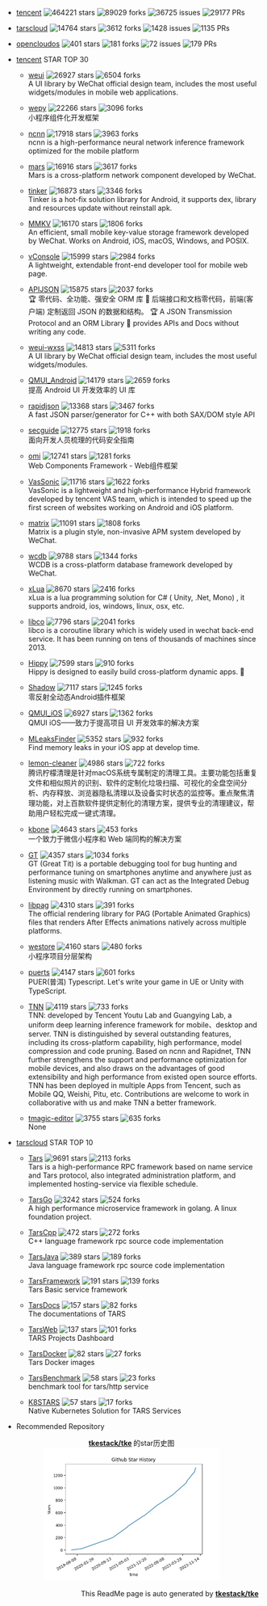 
+ [tencent](https://github.com/tencent)
![464221 stars](https://img.shields.io/badge/Stars-464221-green)
![89029 forks](https://img.shields.io/badge/Forks-89029-green)
![36725 issues](https://img.shields.io/badge/Issues-36725-green)
![29177 PRs](https://img.shields.io/badge/PRs-29177-green)

+ [tarscloud](https://github.com/tarscloud)
![14764 stars](https://img.shields.io/badge/Stars-14764-green)
![3612 forks](https://img.shields.io/badge/Forks-3612-green)
![1428 issues](https://img.shields.io/badge/Issues-1428-green)
![1135 PRs](https://img.shields.io/badge/PRs-1135-green)

+ [opencloudos](https://github.com/opencloudos)
![401 stars](https://img.shields.io/badge/Stars-401-green)
![181 forks](https://img.shields.io/badge/Forks-181-green)
![72 issues](https://img.shields.io/badge/Issues-72-green)
![179 PRs](https://img.shields.io/badge/PRs-179-green)



+ [tencent](https://github.com/tencent) STAR TOP 30
    
    + [weui](https://github.com/tencent/weui) 
    ![26927 stars](https://img.shields.io/badge/Stars-26927-green)
    ![6504 forks](https://img.shields.io/badge/Forks-6504-green)  
    A UI library by WeChat official design team, includes the most useful widgets/modules in mobile web applications.
    
    + [wepy](https://github.com/tencent/wepy) 
    ![22266 stars](https://img.shields.io/badge/Stars-22266-green)
    ![3096 forks](https://img.shields.io/badge/Forks-3096-green)  
    小程序组件化开发框架
    
    + [ncnn](https://github.com/tencent/ncnn) 
    ![17918 stars](https://img.shields.io/badge/Stars-17918-green)
    ![3963 forks](https://img.shields.io/badge/Forks-3963-green)  
    ncnn is a high-performance neural network inference framework optimized for the mobile platform
    
    + [mars](https://github.com/tencent/mars) 
    ![16916 stars](https://img.shields.io/badge/Stars-16916-green)
    ![3617 forks](https://img.shields.io/badge/Forks-3617-green)  
    Mars is a cross-platform network component  developed by WeChat.
    
    + [tinker](https://github.com/tencent/tinker) 
    ![16873 stars](https://img.shields.io/badge/Stars-16873-green)
    ![3346 forks](https://img.shields.io/badge/Forks-3346-green)  
    Tinker is a hot-fix solution library for Android, it supports dex, library and resources update without reinstall apk.
    
    + [MMKV](https://github.com/tencent/MMKV) 
    ![16170 stars](https://img.shields.io/badge/Stars-16170-green)
    ![1806 forks](https://img.shields.io/badge/Forks-1806-green)  
    An efficient, small mobile key-value storage framework developed by WeChat. Works on Android, iOS, macOS, Windows, and POSIX.
    
    + [vConsole](https://github.com/tencent/vConsole) 
    ![15999 stars](https://img.shields.io/badge/Stars-15999-green)
    ![2984 forks](https://img.shields.io/badge/Forks-2984-green)  
    A lightweight, extendable front-end developer tool for mobile web page.
    
    + [APIJSON](https://github.com/tencent/APIJSON) 
    ![15875 stars](https://img.shields.io/badge/Stars-15875-green)
    ![2037 forks](https://img.shields.io/badge/Forks-2037-green)  
    🏆 零代码、全功能、强安全 ORM 库 🚀 后端接口和文档零代码，前端(客户端) 定制返回 JSON 的数据和结构。 🏆 A JSON Transmission Protocol and an ORM Library 🚀  provides APIs and Docs without writing any code.
    
    + [weui-wxss](https://github.com/tencent/weui-wxss) 
    ![14813 stars](https://img.shields.io/badge/Stars-14813-green)
    ![5311 forks](https://img.shields.io/badge/Forks-5311-green)  
    A UI library by WeChat official design team, includes the most useful widgets/modules.
    
    + [QMUI_Android](https://github.com/tencent/QMUI_Android) 
    ![14179 stars](https://img.shields.io/badge/Stars-14179-green)
    ![2659 forks](https://img.shields.io/badge/Forks-2659-green)  
    提高 Android UI 开发效率的 UI 库
    
    + [rapidjson](https://github.com/tencent/rapidjson) 
    ![13368 stars](https://img.shields.io/badge/Stars-13368-green)
    ![3467 forks](https://img.shields.io/badge/Forks-3467-green)  
    A fast JSON parser/generator for C++ with both SAX/DOM style API
    
    + [secguide](https://github.com/tencent/secguide) 
    ![12775 stars](https://img.shields.io/badge/Stars-12775-green)
    ![1918 forks](https://img.shields.io/badge/Forks-1918-green)  
    面向开发人员梳理的代码安全指南
    
    + [omi](https://github.com/tencent/omi) 
    ![12741 stars](https://img.shields.io/badge/Stars-12741-green)
    ![1281 forks](https://img.shields.io/badge/Forks-1281-green)  
    Web Components Framework - Web组件框架
    
    + [VasSonic](https://github.com/tencent/VasSonic) 
    ![11716 stars](https://img.shields.io/badge/Stars-11716-green)
    ![1622 forks](https://img.shields.io/badge/Forks-1622-green)  
    VasSonic is a lightweight and high-performance Hybrid framework developed by tencent VAS team, which is intended to speed up the first screen of websites working on Android and iOS platform. 
    
    + [matrix](https://github.com/tencent/matrix) 
    ![11091 stars](https://img.shields.io/badge/Stars-11091-green)
    ![1808 forks](https://img.shields.io/badge/Forks-1808-green)  
    Matrix is a plugin style, non-invasive APM system developed by WeChat.
    
    + [wcdb](https://github.com/tencent/wcdb) 
    ![9788 stars](https://img.shields.io/badge/Stars-9788-green)
    ![1344 forks](https://img.shields.io/badge/Forks-1344-green)  
    WCDB is a cross-platform database framework developed by WeChat.
    
    + [xLua](https://github.com/tencent/xLua) 
    ![8670 stars](https://img.shields.io/badge/Stars-8670-green)
    ![2416 forks](https://img.shields.io/badge/Forks-2416-green)  
    xLua is a lua programming solution for  C# ( Unity, .Net, Mono) , it supports android, ios, windows, linux, osx, etc.
    
    + [libco](https://github.com/tencent/libco) 
    ![7796 stars](https://img.shields.io/badge/Stars-7796-green)
    ![2041 forks](https://img.shields.io/badge/Forks-2041-green)  
    libco is a coroutine library which is widely used in wechat  back-end service. It has been running on tens of thousands of machines since 2013.
    
    + [Hippy](https://github.com/tencent/Hippy) 
    ![7599 stars](https://img.shields.io/badge/Stars-7599-green)
    ![910 forks](https://img.shields.io/badge/Forks-910-green)  
    Hippy is designed to easily build cross-platform dynamic apps. 👏
    
    + [Shadow](https://github.com/tencent/Shadow) 
    ![7117 stars](https://img.shields.io/badge/Stars-7117-green)
    ![1245 forks](https://img.shields.io/badge/Forks-1245-green)  
    零反射全动态Android插件框架
    
    + [QMUI_iOS](https://github.com/tencent/QMUI_iOS) 
    ![6927 stars](https://img.shields.io/badge/Stars-6927-green)
    ![1362 forks](https://img.shields.io/badge/Forks-1362-green)  
    QMUI iOS——致力于提高项目 UI 开发效率的解决方案
    
    + [MLeaksFinder](https://github.com/tencent/MLeaksFinder) 
    ![5352 stars](https://img.shields.io/badge/Stars-5352-green)
    ![932 forks](https://img.shields.io/badge/Forks-932-green)  
    Find memory leaks in your iOS app at develop time.
    
    + [lemon-cleaner](https://github.com/tencent/lemon-cleaner) 
    ![4986 stars](https://img.shields.io/badge/Stars-4986-green)
    ![722 forks](https://img.shields.io/badge/Forks-722-green)  
    腾讯柠檬清理是针对macOS系统专属制定的清理工具。主要功能包括重复文件和相似照片的识别、软件的定制化垃圾扫描、可视化的全盘空间分析、内存释放、浏览器隐私清理以及设备实时状态的监控等。重点聚焦清理功能，对上百款软件提供定制化的清理方案，提供专业的清理建议，帮助用户轻松完成一键式清理。
    
    + [kbone](https://github.com/tencent/kbone) 
    ![4643 stars](https://img.shields.io/badge/Stars-4643-green)
    ![453 forks](https://img.shields.io/badge/Forks-453-green)  
    一个致力于微信小程序和 Web 端同构的解决方案
    
    + [GT](https://github.com/tencent/GT) 
    ![4357 stars](https://img.shields.io/badge/Stars-4357-green)
    ![1034 forks](https://img.shields.io/badge/Forks-1034-green)  
    GT (Great Tit) is a portable debugging tool for bug hunting and performance tuning on smartphones anytime and anywhere just as listening music with Walkman. GT can act as the Integrated Debug Environment by directly running on smartphones.
    
    + [libpag](https://github.com/tencent/libpag) 
    ![4310 stars](https://img.shields.io/badge/Stars-4310-green)
    ![391 forks](https://img.shields.io/badge/Forks-391-green)  
    The official rendering library for PAG (Portable Animated Graphics) files that renders After Effects animations natively across multiple platforms.
    
    + [westore](https://github.com/tencent/westore) 
    ![4160 stars](https://img.shields.io/badge/Stars-4160-green)
    ![480 forks](https://img.shields.io/badge/Forks-480-green)  
    小程序项目分层架构
    
    + [puerts](https://github.com/tencent/puerts) 
    ![4147 stars](https://img.shields.io/badge/Stars-4147-green)
    ![601 forks](https://img.shields.io/badge/Forks-601-green)  
    PUER(普洱) Typescript. Let's write your game in UE or Unity with TypeScript.
    
    + [TNN](https://github.com/tencent/TNN) 
    ![4119 stars](https://img.shields.io/badge/Stars-4119-green)
    ![733 forks](https://img.shields.io/badge/Forks-733-green)  
    TNN: developed by Tencent Youtu Lab and Guangying Lab, a uniform deep learning inference framework for mobile、desktop and server. TNN is distinguished by several outstanding features, including its cross-platform capability, high performance, model compression and code pruning. Based on ncnn and Rapidnet, TNN further strengthens the support and performance optimization for mobile devices, and also draws on the advantages of good extensibility and high performance from existed open source efforts. TNN has been deployed in multiple Apps from Tencent, such as Mobile QQ, Weishi, Pitu, etc. Contributions are welcome to work in collaborative with us and make TNN a better framework. 
    
    + [tmagic-editor](https://github.com/tencent/tmagic-editor) 
    ![3755 stars](https://img.shields.io/badge/Stars-3755-green)
    ![635 forks](https://img.shields.io/badge/Forks-635-green)  
    None
    

+ [tarscloud](https://github.com/tarscloud) STAR TOP 10
    
    + [Tars](https://github.com/tarscloud/Tars) 
    ![9691 stars](https://img.shields.io/badge/Stars-9691-green)
    ![2113 forks](https://img.shields.io/badge/Forks-2113-green)  
    Tars is a high-performance RPC framework based on name service and Tars protocol, also integrated administration platform, and implemented hosting-service via flexible schedule.
    
    + [TarsGo](https://github.com/tarscloud/TarsGo) 
    ![3242 stars](https://img.shields.io/badge/Stars-3242-green)
    ![524 forks](https://img.shields.io/badge/Forks-524-green)  
    A  high performance microservice  framework  in golang. A linux foundation project.
    
    + [TarsCpp](https://github.com/tarscloud/TarsCpp) 
    ![472 stars](https://img.shields.io/badge/Stars-472-green)
    ![272 forks](https://img.shields.io/badge/Forks-272-green)  
    C++ language framework rpc source code implementation
    
    + [TarsJava](https://github.com/tarscloud/TarsJava) 
    ![389 stars](https://img.shields.io/badge/Stars-389-green)
    ![189 forks](https://img.shields.io/badge/Forks-189-green)  
    Java language framework rpc source code implementation
    
    + [TarsFramework](https://github.com/tarscloud/TarsFramework) 
    ![191 stars](https://img.shields.io/badge/Stars-191-green)
    ![139 forks](https://img.shields.io/badge/Forks-139-green)  
    Tars Basic service framework
    
    + [TarsDocs](https://github.com/tarscloud/TarsDocs) 
    ![157 stars](https://img.shields.io/badge/Stars-157-green)
    ![82 forks](https://img.shields.io/badge/Forks-82-green)  
    The documentations of TARS
    
    + [TarsWeb](https://github.com/tarscloud/TarsWeb) 
    ![137 stars](https://img.shields.io/badge/Stars-137-green)
    ![101 forks](https://img.shields.io/badge/Forks-101-green)  
    TARS Projects Dashboard
    
    + [TarsDocker](https://github.com/tarscloud/TarsDocker) 
    ![82 stars](https://img.shields.io/badge/Stars-82-green)
    ![27 forks](https://img.shields.io/badge/Forks-27-green)  
    Tars Docker  images
    
    + [TarsBenchmark](https://github.com/tarscloud/TarsBenchmark) 
    ![58 stars](https://img.shields.io/badge/Stars-58-green)
    ![23 forks](https://img.shields.io/badge/Forks-23-green)  
    benchmark tool for tars/http service
    
    + [K8STARS](https://github.com/tarscloud/K8STARS) 
    ![57 stars](https://img.shields.io/badge/Stars-57-green)
    ![17 forks](https://img.shields.io/badge/Forks-17-green)  
    Native Kubernetes  Solution for TARS Services
    


+ Recommended Repository  
<p align="center">
      <strong>
        <a href="https://github.com/tkestack/tke" target="_blank">tkestack/tke</a>
      </strong>  的star历史图
  <br>
  <img src="https://raw.githubusercontent.com/ButterAndButterfly/GithubTools/master/data/stars_history.jpg" width="350px"></img>    
</p>

<p align="right">
      This ReadMe page is auto generated by 
      <strong>
        <a href="https://github.com/tkestack/tke" target="_blank">tkestack/tke</a><br>
      </strong>   
</p>